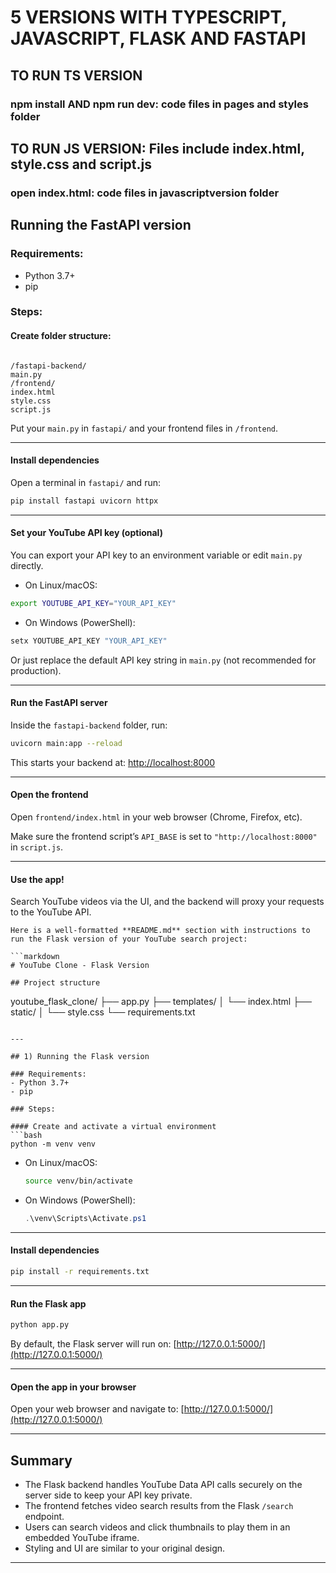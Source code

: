 # 5 VERSIONS WITH TYPESCRIPT, JAVASCRIPT, FLASK AND FASTAPI
## TO RUN TS VERSION
### npm install AND npm run dev: code files in pages and styles folder
## TO RUN JS VERSION: Files include index.html, style.css and script.js
### open index.html: code files in javascriptversion folder

## Running the FastAPI version

### Requirements:
- Python 3.7+
- pip

### Steps:

#### Create folder structure:
```

/fastapi-backend/
main.py
/frontend/
index.html
style.css
script.js

````
Put your `main.py` in `fastapi/` and your frontend files in `/frontend`.

---

#### Install dependencies

Open a terminal in `fastapi/` and run:
```bash
pip install fastapi uvicorn httpx
````

---

#### Set your YouTube API key (optional)

You can export your API key to an environment variable or edit `main.py` directly.

* On Linux/macOS:

```bash
export YOUTUBE_API_KEY="YOUR_API_KEY"
```

* On Windows (PowerShell):

```powershell
setx YOUTUBE_API_KEY "YOUR_API_KEY"
```

Or just replace the default API key string in `main.py` (not recommended for production).

---

#### Run the FastAPI server

Inside the `fastapi-backend` folder, run:

```bash
uvicorn main:app --reload
```

This starts your backend at: [http://localhost:8000](http://localhost:8000)

---

#### Open the frontend

Open `frontend/index.html` in your web browser (Chrome, Firefox, etc).

Make sure the frontend script’s `API_BASE` is set to `"http://localhost:8000"` in `script.js`.

---

#### Use the app!

Search YouTube videos via the UI, and the backend will proxy your requests to the YouTube API.

```
Here is a well-formatted **README.md** section with instructions to run the Flask version of your YouTube search project:

```markdown
# YouTube Clone - Flask Version

## Project structure

```

youtube\_flask\_clone/
├── app.py
├── templates/
│   └── index.html
├── static/
│   └── style.css
└── requirements.txt

````

---

## 1) Running the Flask version

### Requirements:
- Python 3.7+
- pip

### Steps:

#### Create and activate a virtual environment
```bash
python -m venv venv
````

* On Linux/macOS:

  ```bash
  source venv/bin/activate
  ```
* On Windows (PowerShell):

  ```powershell
  .\venv\Scripts\Activate.ps1
  ```

---

#### Install dependencies

```bash
pip install -r requirements.txt
```

---

#### Run the Flask app

```bash
python app.py
```

By default, the Flask server will run on:
[http://127.0.0.1:5000/](http://127.0.0.1:5000/)

---

#### Open the app in your browser

Open your web browser and navigate to:
[http://127.0.0.1:5000/](http://127.0.0.1:5000/)

---

## Summary

* The Flask backend handles YouTube Data API calls securely on the server side to keep your API key private.
* The frontend fetches video search results from the Flask `/search` endpoint.
* Users can search videos and click thumbnails to play them in an embedded YouTube iframe.
* Styling and UI are similar to your original design.

---


